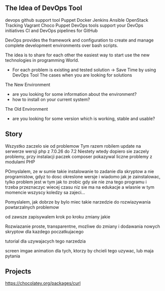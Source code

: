 ## The Idea of DevOps Tool
devops github support tool Puppet Docker Jenkins Ansible OpenStack Tracking Vagrant Choco Puppet
DevOps tools support your DevOps initiatives
CI and DevOps pipelines for GitHub

DevOps provides the framework and configuration to create and manage complete development environments over bash scripts. 

The idea is to share for each other the easiest way to start use the new technologies in programming World.
+ For each problem is existing and tested solution -> Save Time by using DevOps Tool
The cases when you are looking for solutions

The New Environment
+ are you looking for some information about the environment?
+ how to install on your current system?

The Old Environment 
+ are you looking for some version which is working, stable and usable?


## Story
Wszystko zaczelo sie od problemow
Tym razem robilem update na serwerze wersji php z 7.0.26 do 7.2
Niestety wtedy dopiero sie zaczely problemy,
przy instalacji paczek composer pokazywal liczne problemy z modulami PHP

POmyslalem, ze w sumie takie instalowanie to zadanie dla skryptow a nie programistow, 
gdyz to dosc okreslone wersje i wiadomo jak je zainstalowac,
tylko problem jest w tym jak to zrobic gdy sie nie zna tego programu i trzeba przeznaczyc wiecej czasu niz sie ma na edukacje
a wlasnie w tym momencie wszyscy koledzy sa zajeci...

Pomyslalem, jak dobrze by bylo miec takie narzedzie do rozwiazywania powtarzalnych problemow 

od zawsze zapisywalem krok po kroku zmiany jakie 


Rozwiazanie proste, transparentne, 
mozliwe do zmiany i dodawania nowych skryptow dla kazdego poczatkujacego


tutorial dla uzywajacych tego narzedzia

screen imgae animation dla tych, ktorzy by chcieli tego uzywac, lub maja pytania


## Projects
https://chocolatey.org/packages/curl
